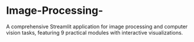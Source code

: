 # Image-Processing-
A comprehensive Streamlit application for image processing and computer vision tasks, featuring 9 practical modules with interactive visualizations.
